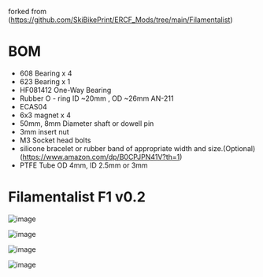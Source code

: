 forked from (https://github.com/SkiBikePrint/ERCF_Mods/tree/main/Filamentalist)

# BOM

- 608 Bearing x 4
- 623 Bearing x 1
- HF081412 One-Way Bearing
- Rubber O - ring ID ~20mm , OD ~26mm AN-211
- ECAS04
- 6x3 magnet x 4
- 50mm, 8mm Diameter shaft or dowell pin
- 3mm insert nut
- M3 Socket head bolts
- silicone bracelet or rubber band of appropriate width and size.(Optional) (https://www.amazon.com/dp/B0CPJPN41V?th=1)
- PTFE Tube OD 4mm, ID 2.5mm or 3mm

# Filamentalist F1 v0.2

![image](https://raw.githubusercontent.com/v6cl/ERCF_v2/master/Recommended_Options/Filamentalist_Rewinder/User_Mods/Filamentalist_F1mod/IMAGE/MaIN.png)

![image](https://raw.githubusercontent.com/v6cl/ERCF_v2/master/Recommended_Options/Filamentalist_Rewinder/User_Mods/Filamentalist_F1mod/IMAGE/2.png)

![image](https://raw.githubusercontent.com/v6cl/ERCF_v2/master/Recommended_Options/Filamentalist_Rewinder/User_Mods/Filamentalist_F1mod/IMAGE/WheelSize.png)

![image](https://raw.githubusercontent.com/v6cl/ERCF_v2/master/Recommended_Options/Filamentalist_Rewinder/User_Mods/Filamentalist_F1mod/IMAGE/wheelmount.png)
